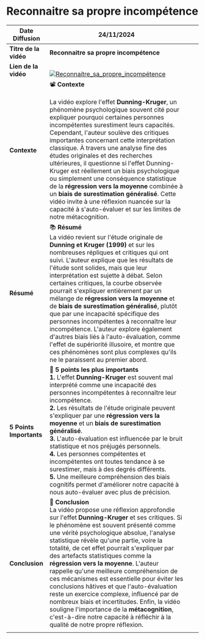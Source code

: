 # Reconnaitre sa propre incompétence

| **Date Diffusion**      | 24/11/2024                                                                                                                                                                                                                                                                                                                                                                                                                                                                                                                                                                                                                                                                                                                                                   |     |     |
| ----------------------- | ------------------------------------------------------------------------------------------------------------------------------------------------------------------------------------------------------------------------------------------------------------------------------------------------------------------------------------------------------------------------------------------------------------------------------------------------------------------------------------------------------------------------------------------------------------------------------------------------------------------------------------------------------------------------------------------------------------------------------------------------------------ | --- | --- |
| **Titre de la vidéo**   | **Reconnaitre sa propre incompétence**                                                                                                                                                                                                                                                                                                                                                                                                                                                                                                                                                                                                                                                                                                                       |     |     |
| **Lien de la vidéo**    | <br>[![Reconnaitre_sa_propre_incompétence](https://img.youtube.com/vi/-YHR9kAUDHM/0.jpg)](https://www.youtube.com/watch?v=-YHR9kAUDHM)<br>                                                                                                                                                                                                                                                                                                                                                                                                                                                                                                                                                                                                                   |     |     |
| **Contexte**            | 📽️ **Contexte**<br><br>La vidéo explore l'effet **Dunning-Kruger**, un phénomène psychologique souvent cité pour expliquer pourquoi certaines personnes incompétentes surestiment leurs capacités. Cependant, l'auteur soulève des critiques importantes concernant cette interprétation classique. À travers une analyse fine des études originales et des recherches ultérieures, il questionne si l'effet Dunning-Kruger est réellement un biais psychologique ou simplement une conséquence statistique de la **régression vers la moyenne** combinée à un **biais de surestimation généralisé**. Cette vidéo invite à une réflexion nuancée sur la capacité à s'auto-évaluer et sur les limites de notre métacognition.                                |     |     |
| **Résumé**              | 📚 **Résumé**<br>La vidéo revient sur l'étude originale de **Dunning et Kruger (1999)** et sur les nombreuses répliques et critiques qui ont suivi. L'auteur explique que les résultats de l'étude sont solides, mais que leur interprétation est sujette à débat. Selon certaines critiques, la courbe observée pourrait s'expliquer entièrement par un mélange de **régression vers la moyenne** et de **biais de surestimation généralisé**, plutôt que par une incapacité spécifique des personnes incompétentes à reconnaître leur incompétence. L'auteur explore également d'autres biais liés à l'auto-évaluation, comme l'effet de supériorité illusoire, et montre que ces phénomènes sont plus complexes qu'ils ne le paraissent au premier abord. |     |     |
| **5 Points Importants** | 🔑 **5 points les plus importants**<br>**1.** L'effet **Dunning-Kruger** est souvent mal interprété comme une incapacité des personnes incompétentes à reconnaître leur incompétence. <br> **2.** Les résultats de l'étude originale peuvent s'expliquer par une **régression vers la moyenne** et un **biais de surestimation généralisé**. <br> **3.** L'auto-évaluation est influencée par le bruit statistique et nos préjugés personnels. <br> **4.** Les personnes compétentes et incompétentes ont toutes tendance à se surestimer, mais à des degrés différents. <br> **5.** Une meilleure compréhension des biais cognitifs permet d'améliorer notre capacité à nous auto-évaluer avec plus de précision.                                           |     |     |
| **Conclusion**          | 📝 **Conclusion**<br>La vidéo propose une réflexion approfondie sur l'effet **Dunning-Kruger** et ses critiques. Si le phénomène est souvent présenté comme une vérité psychologique absolue, l'analyse statistique révèle qu'une partie, voire la totalité, de cet effet pourrait s'expliquer par des artefacts statistiques comme la **régression vers la moyenne**. L'auteur rappelle qu'une meilleure compréhension de ces mécanismes est essentielle pour éviter les conclusions hâtives et que l'auto-évaluation reste un exercice complexe, influencé par de nombreux biais et incertitudes. Enfin, la vidéo souligne l'importance de la **métacognition**, c'est-à-dire notre capacité à réfléchir à la qualité de notre propre réflexion.           |     |     |
|                         |                                                                                                                                                                                                                                                                                                                                                                                                                                                                                                                                                                                                                                                                                                                                                              |     |     |

